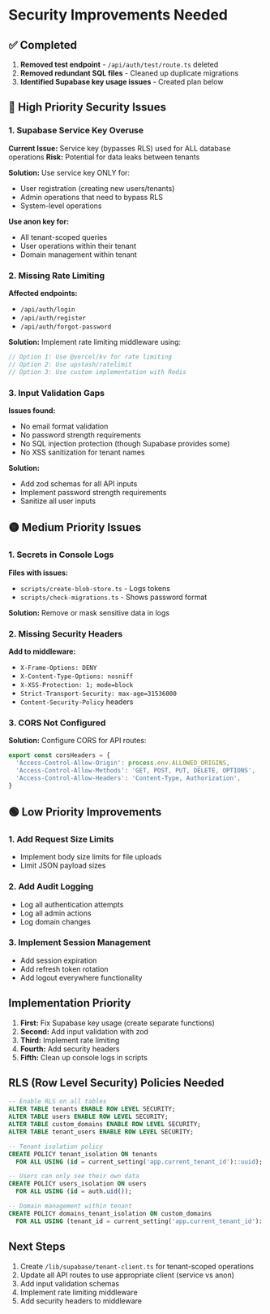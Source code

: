 # Security Improvements Needed

## ✅ Completed
1. **Removed test endpoint** - `/api/auth/test/route.ts` deleted
2. **Removed redundant SQL files** - Cleaned up duplicate migrations
3. **Identified Supabase key usage issues** - Created plan below

## 🔴 High Priority Security Issues

### 1. Supabase Service Key Overuse
**Current Issue:** Service key (bypasses RLS) used for ALL database operations
**Risk:** Potential for data leaks between tenants

**Solution:** Use service key ONLY for:
- User registration (creating new users/tenants)
- Admin operations that need to bypass RLS
- System-level operations

**Use anon key for:**
- All tenant-scoped queries
- User operations within their tenant
- Domain management within tenant

### 2. Missing Rate Limiting
**Affected endpoints:**
- `/api/auth/login`
- `/api/auth/register`
- `/api/auth/forgot-password`

**Solution:** Implement rate limiting middleware using:
```typescript
// Option 1: Use @vercel/kv for rate limiting
// Option 2: Use upstash/ratelimit
// Option 3: Use custom implementation with Redis
```

### 3. Input Validation Gaps
**Issues found:**
- No email format validation
- No password strength requirements
- No SQL injection protection (though Supabase provides some)
- No XSS sanitization for tenant names

**Solution:**
- Add zod schemas for all API inputs
- Implement password strength requirements
- Sanitize all user inputs

## 🟡 Medium Priority Issues

### 1. Secrets in Console Logs
**Files with issues:**
- `scripts/create-blob-store.ts` - Logs tokens
- `scripts/check-migrations.ts` - Shows password format

**Solution:** Remove or mask sensitive data in logs

### 2. Missing Security Headers
**Add to middleware:**
- `X-Frame-Options: DENY`
- `X-Content-Type-Options: nosniff`
- `X-XSS-Protection: 1; mode=block`
- `Strict-Transport-Security: max-age=31536000`
- `Content-Security-Policy` headers

### 3. CORS Not Configured
**Solution:** Configure CORS for API routes:
```typescript
export const corsHeaders = {
  'Access-Control-Allow-Origin': process.env.ALLOWED_ORIGINS,
  'Access-Control-Allow-Methods': 'GET, POST, PUT, DELETE, OPTIONS',
  'Access-Control-Allow-Headers': 'Content-Type, Authorization',
}
```

## 🟢 Low Priority Improvements

### 1. Add Request Size Limits
- Implement body size limits for file uploads
- Limit JSON payload sizes

### 2. Add Audit Logging
- Log all authentication attempts
- Log all admin actions
- Log domain changes

### 3. Implement Session Management
- Add session expiration
- Add refresh token rotation
- Add logout everywhere functionality

## Implementation Priority

1. **First:** Fix Supabase key usage (create separate functions)
2. **Second:** Add input validation with zod
3. **Third:** Implement rate limiting
4. **Fourth:** Add security headers
5. **Fifth:** Clean up console logs in scripts

## RLS (Row Level Security) Policies Needed

```sql
-- Enable RLS on all tables
ALTER TABLE tenants ENABLE ROW LEVEL SECURITY;
ALTER TABLE users ENABLE ROW LEVEL SECURITY;
ALTER TABLE custom_domains ENABLE ROW LEVEL SECURITY;
ALTER TABLE tenant_users ENABLE ROW LEVEL SECURITY;

-- Tenant isolation policy
CREATE POLICY tenant_isolation ON tenants
  FOR ALL USING (id = current_setting('app.current_tenant_id')::uuid);

-- Users can only see their own data
CREATE POLICY users_isolation ON users
  FOR ALL USING (id = auth.uid());

-- Domain management within tenant
CREATE POLICY domains_tenant_isolation ON custom_domains
  FOR ALL USING (tenant_id = current_setting('app.current_tenant_id')::uuid);
```

## Next Steps

1. Create `/lib/supabase/tenant-client.ts` for tenant-scoped operations
2. Update all API routes to use appropriate client (service vs anon)
3. Add input validation schemas
4. Implement rate limiting middleware
5. Add security headers to middleware